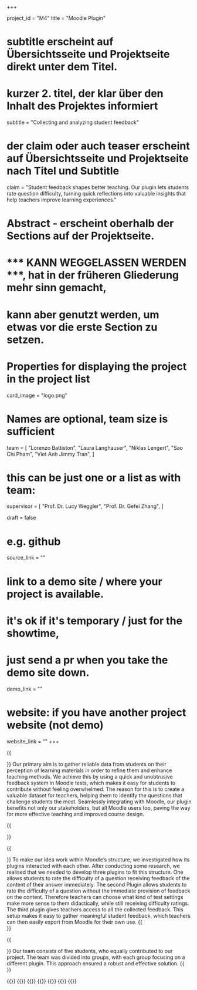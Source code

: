 +++


project_id = "M4"
title = "Moodle Plugin"

# subtitle erscheint auf Übersichtsseite und Projektseite direkt unter dem Titel.
# kurzer 2. titel, der klar über den Inhalt des Projektes informiert
subtitle = "Collecting and analyzing student feedback"

# der claim oder auch teaser erscheint auf Übersichtsseite und Projektseite nach Titel und Subtitle
claim = "Student feedback shapes better teaching. Our plugin lets students rate question difficulty, turning quick reflections into valuable insights that help teachers improve learning experiences."

# Abstract - erscheint oberhalb der Sections auf der Projektseite. 
# *** KANN WEGGELASSEN WERDEN ***, hat in der früheren Gliederung mehr sinn gemacht,
# kann aber genutzt werden, um etwas vor die erste Section zu setzen.


# Properties for displaying the project in the project list
card_image = "logo.png"

# Names are optional, team size is sufficient
team = [
    "Lorenzo Battiston",
    "Laura Langhauser", 
    "Niklas Lengert",
    "Sao Chi Pham",
    "Viet Anh Jimmy Tran",
]
# this can be just one or a list as with team:
supervisor = [
    "Prof. Dr. Lucy Weggler", 
    "Prof. Dr. Gefei Zhang",
]

draft = false


# e.g. github
source_link = ""
# link to a demo site / where your project is available.
# it's ok if it's temporary / just for the showtime, 
# just send a pr when you take the demo site down.
demo_link = ""
# website: if you have another project website (not demo)
website_link = ""
+++

{{<section title="Our Goal">}}
Our primary aim is to gather reliable data from students on their perception of learning materials in order to refine them and enhance teaching methods. We achieve this by using a quick and unobtrusive feedback system in Moodle tests, which makes it easy for students to contribute without feeling overwhelmed. The reason for this is to create a valuable dataset for teachers, helping them to identify the questions that challenge students the most. Seamlessly integrating with Moodle, our plugin benefits not only our stakeholders, but all Moodle users too, paving the way for more effective teaching and improved course design.

{{</section>}}


{{<section title="Process and Outcome">}}
To make our idea work within Moodle’s structure, we investigated how its plugins interacted with each other. After conducting some research, we realised that we needed to develop three plugins to fit this structure. One allows students to rate the difficulty of a question receiving feedback of the content of their answer immediately. The second Plugin allows students to rate the difficulty of a question without the immediate provision of feedback on the content. Therefore teachers can choose what kind of test settings make more sense to them didactically, while still receiving difficulty ratings. The third plugin gives teachers access to all the collected feedback. This setup makes it easy to gather meaningful student feedback, which teachers can then easily export from Moodle for their own use.
{{</section>}} 


{{<section title="Team">}}
Our team consists of five students, who equally contributed to our project. The team was divided into groups, with each group focusing on a different plugin. This approach ensured a robust and effective solution.
{{</section>}} 

{{<gallery>}}
{{<team-member image="lorenzo.jpg" name="Lorenzo Battiston">}}
{{<team-member image="laura.jpg" name="Laura Langhauser">}}
{{<team-member image="niklas.jpg" name="Niklas Lengert">}}
{{<team-member image="chi.jpg" name="Sao Chi Pham">}}
{{<team-member image="jimmy.jpg" name="Viet Anh Jimmy Tran">}}
{{</gallery>}}